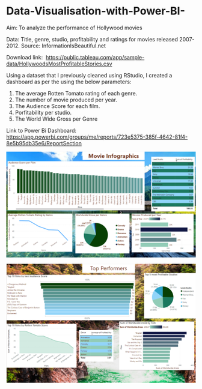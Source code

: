# Data-Visualisation-with-Power-BI-

Aim: To analyze the performance of Hollywood movies 

Data: Title, genre, studio, profitability and ratings for movies released 2007-2012. Source: InformationIsBeautiful.net 

Download link: 
https://public.tableau.com/app/sample-data/HollywoodsMostProfitableStories.csv

Using a dataset that I previously cleaned using RStudio, I created a dashboard as per the using the below parameters: 

  1. The average Rotten Tomato rating of each genre. 
  2. The number of movie produced per year.
  3. The Audience Score for each film.
  4. Porfitability per studio.
  5. The World Wide Gross per Genre

Link to Power Bi Dashboard: https://app.powerbi.com/groups/me/reports/723e5375-385f-4642-81f4-8e5b95db35e6/ReportSection

![alt text](https://github.com/ClareJD/Data-Visualisation-with-Power-BI-/blob/1a993c6191d46dd813d57da90fd772b38d229e6a/Dashboard%201.PNG)







![alt text](https://github.com/ClareJD/Data-Visualisation-with-Power-BI-/blob/636ab8d1603b43d7ad753c6d20aad240cceebcef/Dashboard%202.PNG)
